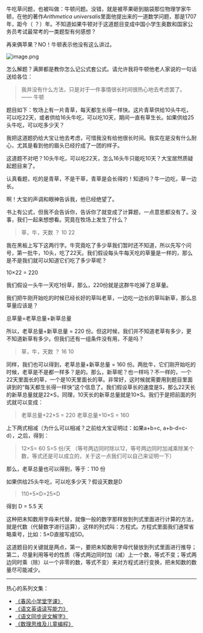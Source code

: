 牛吃草问题，也被叫做：牛顿问题。没错，就是被苹果砸到脑袋那位物理学家牛顿，在他的著作*Arithmetica universalis*里面他提出来的一道数学问题，那是1707年，距今（  ？）年。不知道如果牛顿对于这道题目变成中国小学生奥数和国家公务员考试最常考的一类题型有何感想？

再来俩苹果？NO！牛顿表示他没有这么讲过。

![image.png](https://upload-images.jianshu.io/upload_images/275449-127f4c7c09825bdb.png?imageMogr2/auto-orient/strip%7CimageView2/2/w/1240)

怎么解题？满屏都是教你怎么记公式套公式。请允许我将牛顿他老人家说的一句话送给各位：

>我并没有什么方法，只是对于一件事情很长时间很热心地去考虑罢了。 —— 牛顿

题目如下：牧场上有一片青草，每天都生长得一样快。这片青草供给10头牛吃，可以吃22天，或者供给16头牛吃，可以吃10天，期间一直有草生长。如果供给25头牛吃，可以吃多少天？

我把这道题扔给大宝让他去考虑，可惜我没有给他很长时间。我实在是没有什么耐心，尤其是看到他的眉头已经拧成了一团的样子。

这道题不对吧？10头牛吃，可以吃22天，怎么16头牛只能吃10天？大宝居然质疑起题目来了。

认真看题，吃的是青草，不是干草，青草是会长得的！知道吗？牛一边吃，草一边长。

啊！大宝的声调和眼神告诉我，他已经绝望了。

书上有公式，但我不会告诉你，告诉你了就变成了计算题，一点意思都没有了。没事，我们一起来想想看。究竟在牧场上发生了什么？

>草，牛，天数
？   10      22

我在黑板上写下这两行字。牛究竟吃了多少草我们暂时还不知道，所以先写个问号，第一批牛，10头，吃了22天。我们假设每头牛每天吃的草量是一样的，那么是不是我们就可以知道它们吃了多少草呢？

10×22 = 220

我们假设一头牛一天吃1份草，那么，220份就是这群牛吃掉了总草量。

我们把牛刚开始吃的时候已经长好的草叫老草，一边吃一边长的草叫新草，那么总草量应该是？

总草量=老草总量+新草总量

所以，老草总量+新草总量 = 220 份。但这时候，我们并不知道老草有多少，更不知道新草有多少。但我们还有一组条件没有用，不是吗？

>草，牛，天数
？   16      10

同样，我们也可以得到，老草总量+新草总量 = 160 份。两批牛，它们刚开始吃的时候，老草是不是都一样多？是的。那么，新草呢？也一样吗？不一样的，一个22天里面长的草，一个是10天里面长的草。非常好，这时候就需要用到题目里面讲到的“每天都生长得一样快”这个信息了。我们假设草长的速度是S，那么22天长的新草总量就是22×S，同理，10天长的新草总量就是10×S。我们于是把前面的列式就可以变成：

>老草总量+22×S = 220
老草总量+10×S = 160 

上下两式相减（为什么可以相减？之前给大宝证明过：如果a+b=c, a+b-d=c-d），之后，得到：

>12×S= 60
S=5 份/天 （等号两边同时除以12，等号两边同时加减乘除某个数，等式还是可以成立的，关于这一点我们可以自己来证明一下）

那么，老草总量也可以得到，等于：110 份

如果供给25头牛吃，可以吃多少天？假设天数是D

>110+5×D=25×D

得到 D = 5.5 天

这种把未知数用字母来代替，就像一般的数字那样放到列式里面进行计算的方法，就是代数（代替数字进行运算），这样的列式叫：方程式。方程式里面我们通常省略乘号，比如：5×D直接写成5D。

这道题目的关键就是两点，第一，要把未知数用字母代替放到列式里面进行推导；第二，尽量利用等号的性质（等式两边同时加（减）上一个数，等式不变；等式两边同时乘（除）以一个非零的数，等式不变）来对方程式进行变换，把未知数的数量尽可能减少。

-------
热心的系列文集：
- [《春风小学堂字课》](http://www.jianshu.com/nb/19650121)
- [《语文英语读写能力》](http://www.jianshu.com/nb/8869173)
- [《语文同步说文解字》](http://www.jianshu.com/nb/6718880)
- [《数理思维及儿童编程》](http://www.jianshu.com/nb/10476879)

